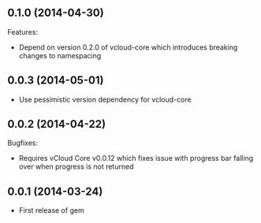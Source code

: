 ## 0.1.0 (2014-04-30)

  Features:

  - Depend on version 0.2.0 of vcloud-core which introduces breaking changes to namespacing

## 0.0.3 (2014-05-01)

  - Use pessimistic version dependency for vcloud-core

## 0.0.2 (2014-04-22)

  Bugfixes:

  - Requires vCloud Core v0.0.12 which fixes issue with progress bar falling over when progress is not returned

## 0.0.1 (2014-03-24)

  - First release of gem
